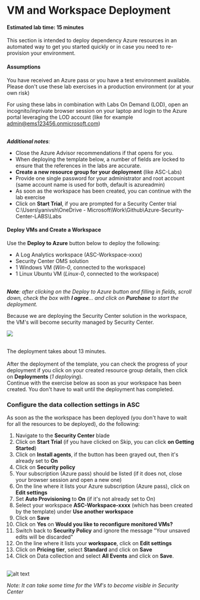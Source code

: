 ﻿# VM and Workspace Deployment
#### Estimated lab time: 15 minutes
This section is intended to deploy dependency Azure resources in an automated way to get you started quickly or in case you need to re-provision your environment.

#### Assumptions
You have received an Azure pass or you have a test environment available. Please don't use these lab exercises in a production environment (or at your own risk) <br>

For using these labs in combination with Labs On Demand (LOD), open an incognito/inprivate browser session on your laptop and login to the Azure portal leveraging the LOD account (like for example admin@ems123456.onmicrosoft.com)<br><br>

***Additional notes**:*
- Close the Azure Advisor recommendations if that opens for you.
- When deploying the template below, a number of fields are locked to ensure that the references in the labs are accurate.<br>
- **Create a new resource group for your deployment** (like ASC-Labs)
- Provide one single password for your administrator and root account (same account name is used for both, default is azureadmin)
- As soon as the workspace has been created, you can continue with the lab exercise
- Click on **Start Trial**, if you are prompted for a Security Center trial
C:\Users\yanivsh\OneDrive - Microsoft\Work\Github\Azure-Security-Center-LABS\Labs
#### Deploy VMs and Create a Workspace
Use the **Deploy to Azure** button below to deploy the following:
- A Log Analytics workspace (ASC-Workspace-xxxx)
- Security Center OMS solution
- 1 Windows VM (*Win-0*, connected to the workspace)
- 1 Linux Ubuntu VM (*Linux-0*, connected to the workspace) <br><br>

***Note**: after clicking on the Deploy to Azure button and filling in fields, scroll down, check the box with **I agree**... and click on **Purchase** to start the deployment.*

Because we are deploying the Security Center solution in the workspace, the VM's will become security managed by Security Center.

<a href="https%253A%252F%252Fportal.azure.com%252F%2523create%252FMicrosoft.Template%252Furi%252Fhttps%253A%252F%252Fraw.githubusercontent.com%252FYaniv-Shasha%252FAzure-Security-Center-1%252Fblob%252Fmaster%252FLabs%252F01%2520-%2520VM%2520and%2520Workspace%2520Deployment%252FFiles%252FdeployAscManagedVmsWithLA.json" target="_blank">
    <img src="http://azuredeploy.net/deploybutton.png"/>
</a>
<br><br>

The deployment takes about 13 minutes.<br><br>
After the deployment of the template, you can check the progress of your deployment if you click on your created resource group details, then click on **Deployments** (*1 deploying*). <br>
Continue with the exercise below as soon as your workspace has been created. You don't have to wait until the deployment has completed.

### Configure the data collection settings in ASC
As soon as the the workspace has been deployed (you don't have to wait for all the resources to be deployed), do the following:
1. Navigate to the **Security Center** blade
2. Click on **Start Trial** (if you have clicked on Skip, you can click **on Getting Started**)
3. Click on **Install agents**, if the button has been grayed out, then it's already set to **On**
4. Click on **Security policy**
5. Your subscription (Azure pass) should be listed (if it does not, close your browser session and open a new one)
6. On the line where it lists your Azure subscription (Azure pass), click on **Edit settings**
7. Set **Auto Provisioning** to **On** (if it's not already set to On)
8. Select your workspace **ASC-Workspace-xxxx** (which has been created by the template) under **Use another workspace**
9. Click on **Save**
9. Click on **Yes** on **Would you like to reconfigure monitored VMs?**
10. Switch back to **Security Policy** and ignore the message "Your unsaved edits will be discarded"
11. On the line where it lists your **workspace**, click on **Edit settings**
12. Click on **Pricing tier**, select **Standard** and click on **Save**
13. Click on Data collection and select **All Events** and click on **Save**. <br><br>

![alt text](https://raw.githubusercontent.com/tianderturpijn/Azure-Security-Center/master/Labs/01%20-%20VM%20and%20Workspace%20Deployment/Screenshots/datacollection_settings.png
)<br>


*Note: It can take some time for the VM's to become visible in Security Center*


